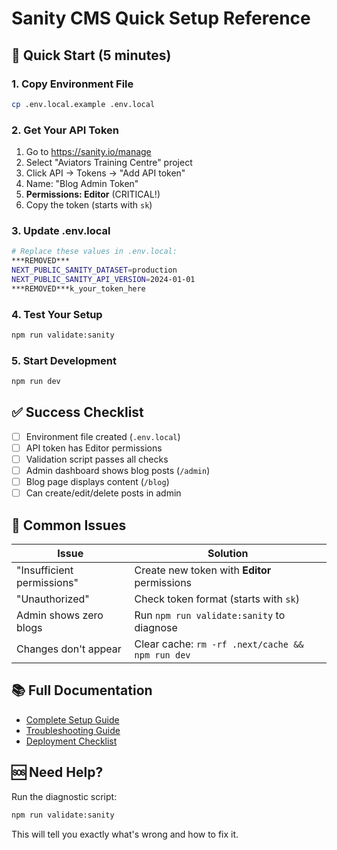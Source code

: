 # Sanity CMS Quick Setup Reference

## 🚀 Quick Start (5 minutes)

### 1. Copy Environment File
```bash
cp .env.local.example .env.local
```

### 2. Get Your API Token
1. Go to https://sanity.io/manage
2. Select "Aviators Training Centre" project
3. Click API → Tokens → "Add API token"
4. Name: "Blog Admin Token"
5. **Permissions: Editor** (CRITICAL!)
6. Copy the token (starts with `sk`)

### 3. Update .env.local
```bash
# Replace these values in .env.local:
***REMOVED***
NEXT_PUBLIC_SANITY_DATASET=production
NEXT_PUBLIC_SANITY_API_VERSION=2024-01-01
***REMOVED***k_your_token_here
```

### 4. Test Your Setup
```bash
npm run validate:sanity
```

### 5. Start Development
```bash
npm run dev
```

## ✅ Success Checklist

- [ ] Environment file created (`.env.local`)
- [ ] API token has Editor permissions
- [ ] Validation script passes all checks
- [ ] Admin dashboard shows blog posts (`/admin`)
- [ ] Blog page displays content (`/blog`)
- [ ] Can create/edit/delete posts in admin

## 🚨 Common Issues

| Issue | Solution |
|-------|----------|
| "Insufficient permissions" | Create new token with **Editor** permissions |
| "Unauthorized" | Check token format (starts with `sk`) |
| Admin shows zero blogs | Run `npm run validate:sanity` to diagnose |
| Changes don't appear | Clear cache: `rm -rf .next/cache && npm run dev` |

## 📚 Full Documentation

- [Complete Setup Guide](guides/SANITY_ENVIRONMENT_SETUP.md)
- [Troubleshooting Guide](guides/SANITY_SYNC_TROUBLESHOOTING.md)
- [Deployment Checklist](guides/SANITY_DEPLOYMENT_CHECKLIST.md)

## 🆘 Need Help?

Run the diagnostic script:
```bash
npm run validate:sanity
```

This will tell you exactly what's wrong and how to fix it.